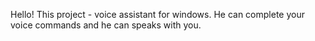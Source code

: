 Hello! This project - voice assistant for windows. He can complete your voice commands and he can speaks with you.
